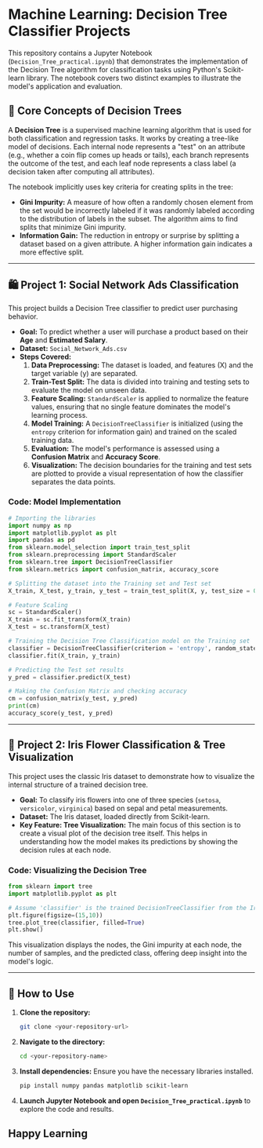 # Machine Learning: Decision Tree Classifier Projects

This repository contains a Jupyter Notebook (`Decision_Tree_practical.ipynb`) that demonstrates the implementation of the Decision Tree algorithm for classification tasks using Python's Scikit-learn library. The notebook covers two distinct examples to illustrate the model's application and evaluation.

## 🌳 Core Concepts of Decision Trees

A **Decision Tree** is a supervised machine learning algorithm that is used for both classification and regression tasks. It works by creating a tree-like model of decisions. Each internal node represents a "test" on an attribute (e.g., whether a coin flip comes up heads or tails), each branch represents the outcome of the test, and each leaf node represents a class label (a decision taken after computing all attributes).

The notebook implicitly uses key criteria for creating splits in the tree:
* **Gini Impurity:** A measure of how often a randomly chosen element from the set would be incorrectly labeled if it was randomly labeled according to the distribution of labels in the subset. The algorithm aims to find splits that minimize Gini impurity.
* **Information Gain:** The reduction in entropy or surprise by splitting a dataset based on a given attribute. A higher information gain indicates a more effective split.

---

## 🛍️ Project 1: Social Network Ads Classification

This project builds a Decision Tree classifier to predict user purchasing behavior.

* **Goal:** To predict whether a user will purchase a product based on their **Age** and **Estimated Salary**.
* **Dataset:** `Social_Network_Ads.csv`
* **Steps Covered:**
    1.  **Data Preprocessing:** The dataset is loaded, and features (X) and the target variable (y) are separated.
    2.  **Train-Test Split:** The data is divided into training and testing sets to evaluate the model on unseen data.
    3.  **Feature Scaling:** `StandardScaler` is applied to normalize the feature values, ensuring that no single feature dominates the model's learning process.
    4.  **Model Training:** A `DecisionTreeClassifier` is initialized (using the `entropy` criterion for information gain) and trained on the scaled training data.
    5.  **Evaluation:** The model's performance is assessed using a **Confusion Matrix** and **Accuracy Score**.
    6.  **Visualization:** The decision boundaries for the training and test sets are plotted to provide a visual representation of how the classifier separates the data points.

### Code: Model Implementation
```python
# Importing the libraries
import numpy as np
import matplotlib.pyplot as plt
import pandas as pd
from sklearn.model_selection import train_test_split
from sklearn.preprocessing import StandardScaler
from sklearn.tree import DecisionTreeClassifier
from sklearn.metrics import confusion_matrix, accuracy_score

# Splitting the dataset into the Training set and Test set
X_train, X_test, y_train, y_test = train_test_split(X, y, test_size = 0.25, random_state = 0)

# Feature Scaling
sc = StandardScaler()
X_train = sc.fit_transform(X_train)
X_test = sc.transform(X_test)

# Training the Decision Tree Classification model on the Training set
classifier = DecisionTreeClassifier(criterion = 'entropy', random_state = 0)
classifier.fit(X_train, y_train)

# Predicting the Test set results
y_pred = classifier.predict(X_test)

# Making the Confusion Matrix and checking accuracy
cm = confusion_matrix(y_test, y_pred)
print(cm)
accuracy_score(y_test, y_pred)
```

---

## 🌸 Project 2: Iris Flower Classification & Tree Visualization

This project uses the classic Iris dataset to demonstrate how to visualize the internal structure of a trained decision tree.

* **Goal:** To classify iris flowers into one of three species (`setosa`, `versicolor`, `virginica`) based on sepal and petal measurements.
* **Dataset:** The Iris dataset, loaded directly from Scikit-learn.
* **Key Feature: Tree Visualization:** The main focus of this section is to create a visual plot of the decision tree itself. This helps in understanding how the model makes its predictions by showing the decision rules at each node.

### Code: Visualizing the Decision Tree
```python
from sklearn import tree
import matplotlib.pyplot as plt

# Assume 'classifier' is the trained DecisionTreeClassifier from the Iris dataset
plt.figure(figsize=(15,10))
tree.plot_tree(classifier, filled=True)
plt.show()
```
This visualization displays the nodes, the Gini impurity at each node, the number of samples, and the predicted class, offering deep insight into the model's logic.

---

## 🚀 How to Use

1.  **Clone the repository:**
    ```bash
    git clone <your-repository-url>
    ```
2.  **Navigate to the directory:**
    ```bash
    cd <your-repository-name>
    ```
3.  **Install dependencies:** Ensure you have the necessary libraries installed.
    ```bash
    pip install numpy pandas matplotlib scikit-learn
    ```
4.  **Launch Jupyter Notebook and open `Decision_Tree_practical.ipynb`** to explore the code and results.

## Happy Learning
